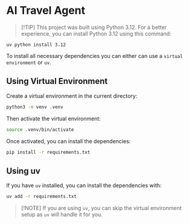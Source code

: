 # AI Travel Agent

> [!TIP] This project was built using Python 3.12. For a better experience, you can install Python 3.12 using this command:

```
uv python install 3.12
```

To install all necessary dependencies you can either can use a `virtual environment` or `uv`. 

## Using Virtual Environment
Create a virtual environment in the current directory:
```bash
python3 -m venv .venv
```

Then activate the virtual environment:
```bash
source .venv/bin/activate
```

Once activated, you can install the dependencies:
```bash
pip install -r requirements.txt
```
## Using uv
If you have `uv` installed, you can install the dependencies with:
```bash
uv add -r requirements.txt
```

>[!NOTE] If you are using `uv`, you can skip the virtual environment setup as `uv` will handle it for you.






